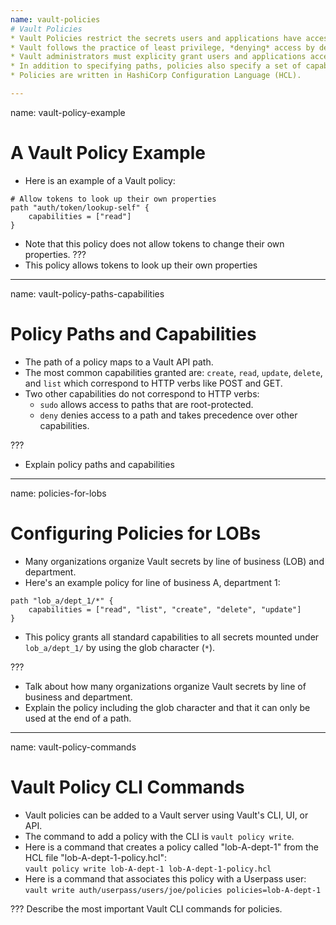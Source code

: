 ```yaml
---
name: vault-policies
# Vault Policies
* Vault Policies restrict the secrets users and applications have access to.
* Vault follows the practice of least privilege, *denying* access by default.
* Vault administrators must explicity grant users and applications access to specific paths with policy statements.
* In addition to specifying paths, policies also specify a set of capabilities for those paths.
* Policies are written in HashiCorp Configuration Language (HCL).

---
```

name: vault-policy-example
# A Vault Policy Example
* Here is an example of a Vault policy:
```hcl
# Allow tokens to look up their own properties
path "auth/token/lookup-self" {
    capabilities = ["read"]
}
```
* Note that this policy does not allow tokens to change their own properties.
???
* This policy allows tokens to look up their own properties

---
name: vault-policy-paths-capabilities
# Policy Paths and Capabilities
* The path of a policy maps to a Vault API path.
* The most common capabilities granted are: `create`, `read`, `update`, `delete`, and `list` which correspond to HTTP verbs like POST and GET.
* Two other capabilities do not correspond to HTTP verbs:
  * `sudo` allows access to paths that are root-protected.
  * `deny` denies access to a path and takes precedence over other capabilities.

???
* Explain policy paths and capabilities

---
name: policies-for-lobs
# Configuring Policies for LOBs
* Many organizations organize Vault secrets by line of business (LOB) and department.
* Here's an example policy for line of business A, department 1:

```hcl
path "lob_a/dept_1/*" {
    capabilities = ["read", "list", "create", "delete", "update"]
}
```

* This policy grants all standard capabilities to all secrets mounted under `lob_a/dept_1/` by using the glob character (`*`).

???
* Talk about how many organizations organize Vault secrets by line of business and department.
* Explain the policy including the glob character and that it can only be used at the end of a path.

---
name: vault-policy-commands
# Vault Policy CLI Commands
* Vault policies can be added to a Vault server using Vault's CLI, UI, or API.
* The command to add a policy with the CLI is `vault policy write`.
* Here is a command that creates a policy called "lob-A-dept-1" from the HCL file "lob-A-dept-1-policy.hcl":<br>
`vault policy write lob-A-dept-1 lob-A-dept-1-policy.hcl`
* Here is a command that associates this policy with a Userpass user:<br>
`vault write auth/userpass/users/joe/policies policies=lob-A-dept-1`

???
Describe the most important Vault CLI commands for policies.

